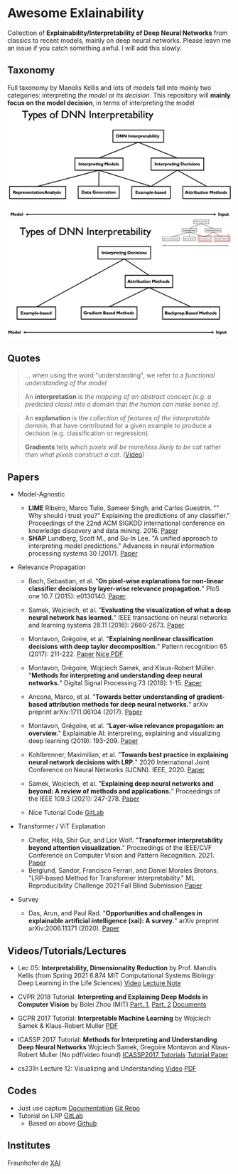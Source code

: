 # Awesome Exlainability

Collection of **Explainability/Interpretability of Deep Neural Networks** from classics to recent models, mainly on deep neural networks. Please leavn me an issue if you catch something awful. I will add this slowly.

## Taxonomy
Full taxonomy by Manolis Kellis and lots of models fall into mainly two categories: interpreting *the model* or *its decision*. This repository will **mainly focus on the model decision**, in terms of interpreting the model
![Full taxonomy of XAI](assets/Taxonomy2.png)
![Model Decision Taxonomy of XAI](assets/Taxonomy1.png)

## Quotes
> ... when using the word "understanding", we refer to a _functional understanding of the model_

> An __interpretation__ is _the mapping of an abstract concept (e.g. a predicted class) into a domain_ that _the human can make sense of_.

> An __explanation__ is the _collection of features of the interpretable domain_, that have contributed for a given example to produce a decision (e.g. classification or regression).

> __Gradients__ tells _which pixels will be more/less likely to be cat_ rather than _what pixels construct a cat_. ([Video](https://www.youtube.com/watch?v=xkN3WyNeuU0))

## Papers

+ Model-Agnostic
    + **LIME** Ribeiro, Marco Tulio, Sameer Singh, and Carlos Guestrin. "" Why should i trust you?" Explaining the predictions of any classifier." Proceedings of the 22nd ACM SIGKDD international conference on knowledge discovery and data mining. 2016. [Paper](https://arxiv.org/pdf/1602.04938.pdf)
    + **SHAP** Lundberg, Scott M., and Su-In Lee. "A unified approach to interpreting model predictions." Advances in neural information processing systems 30 (2017). [Paper](https://arxiv.org/pdf/1705.07874.pdf)

+ Relevance Propagation
    + Bach, Sebastian, et al. "**On pixel-wise explanations for non-linear classifier decisions by layer-wise relevance propagation.**" PloS one 10.7 (2015): e0130140. [Paper](https://journals.plos.org/plosone/article?id=10.1371/journal.pone.0130140)
    + Samek, Wojciech, et al. "**Evaluating the visualization of what a deep neural network has learned.**" IEEE transactions on neural networks and learning systems 28.11 (2016): 2660-2673. [Paper](https://ieeexplore.ieee.org/stamp/stamp.jsp?arnumber=7552539)
    + Montavon, Grégoire, et al. "**Explaining nonlinear classification decisions with deep taylor decomposition.**" Pattern recognition 65 (2017): 211-222. [Paper](https://www.sciencedirect.com/science/article/pii/S0031320316303582) [Nice PDF](https://idea-stat.snu.ac.kr/seminar/20161203/DTD.pdf)
    + Montavon, Grégoire, Wojciech Samek, and Klaus-Robert Müller. "**Methods for interpreting and understanding deep neural networks.**" Digital Signal Processing 73 (2018): 1-15. [Paper](https://www.sciencedirect.com/science/article/pii/S1051200417302385?via%3Dihub)
    + Ancona, Marco, et al. "**Towards better understanding of gradient-based attribution methods for deep neural networks.**" arXiv preprint arXiv:1711.06104 (2017). [Paper](https://openreview.net/pdf?id=Sy21R9JAW)
    + Montavon, Grégoire, et al. "**Layer-wise relevance propagation: an overview.**" Explainable AI: interpreting, explaining and visualizing deep learning (2019): 193-209. [Paper](http://iphome.hhi.de/samek/pdf/MonXAI19.pdf)
    + Kohlbrenner, Maximilian, et al. "**Towards best practice in explaining neural network decisions with LRP.**" 2020 International Joint Conference on Neural Networks (IJCNN). IEEE, 2020. [Paper](https://arxiv.org/pdf/1910.09840.pdf)
    + Samek, Wojciech, et al. "**Explaining deep neural networks and beyond: A review of methods and applications.**" Proceedings of the IEEE 109.3 (2021): 247-278. [Paper](https://arxiv.org/pdf/2003.07631.pdf)
 

    + Nice Tutorial Code [GitLab](https://git.tu-berlin.de/gmontavon/lrp-tutorial)

+ Transformer / ViT Explanation
    + Chefer, Hila, Shir Gur, and Lior Wolf. "**Transformer interpretability beyond attention visualization.**" Proceedings of the IEEE/CVF Conference on Computer Vision and Pattern Recognition. 2021. [Paper](https://openaccess.thecvf.com/content/CVPR2021/papers/Chefer_Transformer_Interpretability_Beyond_Attention_Visualization_CVPR_2021_paper.pdf)
    + Berglund, Sandor, Francisco Ferrari, and Daniel Morales Brotons. "LRP-based Method for Transformer Interpretability." ML Reproducibility Challenge 2021 Fall Blind Submission [Paper](https://openreview.net/pdf?id=rBHej2zm2AK)

+ Survey
    + Das, Arun, and Paul Rad. "**Opportunities and challenges in explainable artificial intelligence (xai): A survey.**" arXiv preprint arXiv:2006.11371 (2020). [Paper](https://arxiv.org/pdf/2006.11371.pdf)


## Videos/Tutorials/Lectures
+ Lec 05: **Interpretability, Dimensionality Reduction** by Prof. Manolis Kellis (from Spring 2021 6.874 MIT Computational Systems Biology: Deep Learning in the Life Sciences) [Video](https://www.youtube.com/watch?v=5fIy19GXAxI) [Lecture Note](https://mit6874.github.io/assets/sp2021/slides/l05.pdf)

+ CVPR 2018 Tutorial: **Interpreting and Explaining Deep Models in Computer Vision** by Bolei Zhou (MIT) [Part. 1](https://www.youtube.com/watch?v=LtbM2phNI7I), [Part. 2](https://www.youtube.com/watch?v=1aSS5GEH58U) [Documents](https://interpretablevision.github.io/index_cvpr2018.html)

+ GCPR 2017 Tutorial: **Interpretable Machine Learning** by Wojciech Samek & Klaus-Robert Muller [PDF](http://www.heatmapping.org/slides/2017_GCPR.pdf)

+ ICASSP 2017 Tutorial: **Methods for Interpreting and Understanding Deep Neural Networks** Wojciech Samek, Gregoire Montavon and Klaus-Robert Muller (No pdf/video found) [ICASSP2017 Tutorials](http://www.ieee-icassp2017.org/tutorials.html) [Tutorial Paper](https://www.sciencedirect.com/science/article/pii/S1051200417302385?via%3Dihub)

+ cs231n Lecture 12: Visualizing and Understanding [Video](https://www.youtube.com/watch?v=6wcs6szJWMY) [PDF](http://cs231n.stanford.edu/slides/2017/cs231n_2017_lecture12.pdf)

## Codes
+ Just use captum [Documentation](https://captum.ai/api/index.html) [Git Repo](https://github.com/pytorch/captum)
+ Tutorial on LRP [GitLab](https://git.tu-berlin.de/gmontavon/lrp-tutorial)
    + Based on above [Github](https://github.com/fhvilshoj/TorchLRP)

## Institutes

Fraunhofer.de [XAI](https://www.hhi.fraunhofer.de/en/departments/ai/research-groups/explainable-artificial-intelligence/publications.html)